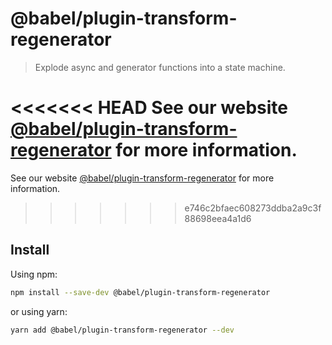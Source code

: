 # @babel/plugin-transform-regenerator

> Explode async and generator functions into a state machine.

<<<<<<< HEAD
See our website [@babel/plugin-transform-regenerator](https://babeljs.io/docs/en/next/babel-plugin-transform-regenerator.html) for more information.
=======
See our website [@babel/plugin-transform-regenerator](https://babeljs.io/docs/en/babel-plugin-transform-regenerator) for more information.
>>>>>>> e746c2bfaec608273ddba2a9c3f88698eea4a1d6

## Install

Using npm:

```sh
npm install --save-dev @babel/plugin-transform-regenerator
```

or using yarn:

```sh
yarn add @babel/plugin-transform-regenerator --dev
```
